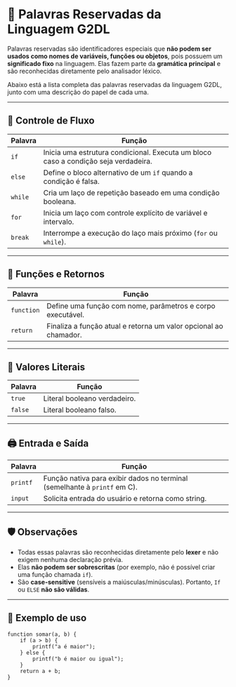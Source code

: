 # 🔑 Palavras Reservadas da Linguagem G2DL

Palavras reservadas são identificadores especiais que **não podem ser usados como nomes de variáveis, funções ou objetos**, pois possuem um **significado fixo** na linguagem. Elas fazem parte da **gramática principal** e são reconhecidas diretamente pelo analisador léxico.

Abaixo está a lista completa das palavras reservadas da linguagem G2DL, junto com uma descrição do papel de cada uma.

---

## 🧠 Controle de Fluxo

| Palavra       | Função                                                                 |
|---------------|------------------------------------------------------------------------|
| `if`          | Inicia uma estrutura condicional. Executa um bloco caso a condição seja verdadeira. |
| `else`        | Define o bloco alternativo de um `if` quando a condição é falsa.       |
| `while`       | Cria um laço de repetição baseado em uma condição booleana.            |
| `for`         | Inicia um laço com controle explícito de variável e intervalo.         |
| `break`       | Interrompe a execução do laço mais próximo (`for` ou `while`).         |

---

## 🧮 Funções e Retornos

| Palavra       | Função                                                                 |
|---------------|------------------------------------------------------------------------|
| `function`    | Define uma função com nome, parâmetros e corpo executável.             |
| `return`      | Finaliza a função atual e retorna um valor opcional ao chamador.       |

---

## 🔢 Valores Literais

| Palavra       | Função                                                                 |
|---------------|------------------------------------------------------------------------|
| `true`        | Literal booleano verdadeiro.                                           |
| `false`       | Literal booleano falso.                                                |

---

## 🖨️ Entrada e Saída

| Palavra       | Função                                                                 |
|---------------|------------------------------------------------------------------------|
| `printf`      | Função nativa para exibir dados no terminal (semelhante à `printf` em C). |
| `input`       | Solicita entrada do usuário e retorna como string.                     |

---

## 🛡️ Observações

- Todas essas palavras são reconhecidas diretamente pelo **lexer** e não exigem nenhuma declaração prévia.
- Elas **não podem ser sobrescritas** (por exemplo, não é possível criar uma função chamada `if`).
- São **case-sensitive** (sensíveis a maiúsculas/minúsculas). Portanto, `If` ou `ELSE` **não são válidas**.

---

## 🧪 Exemplo de uso

```g2dl
function somar(a, b) {
    if (a > b) {
        printf("a é maior");
    } else {
        printf("b é maior ou igual");
    }
    return a + b;
}
